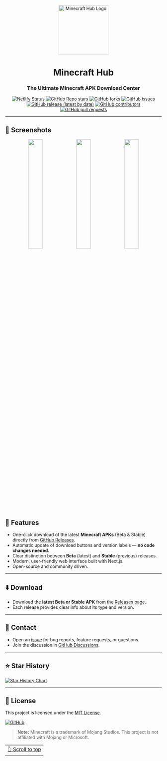 <div align="center">

<a href="/">
  <img src="https://the-minecraft-hub.netlify.app/_next/image?url=https%3A%2F%2Fi.rj1.dev%2FNUSvRMK&w=256&q=75" width="160" height="160" align="center" alt="Minecraft Hub Logo">
</a>

# Minecraft Hub

### The Ultimate Minecraft APK Download Center

[![Netlify Status](https://api.netlify.com/api/v1/badges/68b21e10-91e8-462b-94d2-dd19348451eb/deploy-status)](https://app.netlify.com/projects/the-minecraft-hub/deploys)
[![GitHub Repo stars](https://img.shields.io/github/stars/HexaGhost-09/minecraft-hub?style=flat&logo=github)](https://github.com/HexaGhost-09/minecraft-hub/stargazers)
[![GitHub forks](https://img.shields.io/github/forks/HexaGhost-09/minecraft-hub?style=flat&logo=github)](https://github.com/HexaGhost-09/minecraft-hub/network)
[![GitHub issues](https://img.shields.io/github/issues/HexaGhost-09/minecraft-hub)](https://github.com/HexaGhost-09/minecraft-hub/issues)
[![GitHub release (latest by date)](https://img.shields.io/github/v/release/HexaGhost-09/minecraft-hub)](https://github.com/HexaGhost-09/minecraft-hub/releases)
[![GitHub contributors](https://img.shields.io/github/contributors/HexaGhost-09/minecraft-hub)](https://github.com/HexaGhost-09/minecraft-hub/graphs/contributors)
[![GitHub pull requests](https://img.shields.io/github/issues-pr/HexaGhost-09/minecraft-hub)](https://github.com/HexaGhost-09/minecraft-hub/pulls)

</div>

---

## 📱 Screenshots

<div align="center">
  <img src="public/screenshots/1.png" width="30%" />
  <img src="public/screenshots/2.png" width="30%" />
  <img src="public/screenshots/3.png" width="30%" />
  <!-- Add more screenshots as needed -->
</div>

<br>

## 📖 Features

- One-click download of the latest **Minecraft APKs** (Beta & Stable) directly from [GitHub Releases](https://github.com/HexaGhost-09/minecraft-hub/releases).
- Automatic update of download buttons and version labels — **no code changes needed**.
- Clear distinction between **Beta** (latest) and **Stable** (previous) releases.
- Modern, user-friendly web interface built with Next.js.
- Open-source and community driven.

---

## ⬇️ Download

- Download the **latest Beta or Stable APK** from the [Releases page](https://github.com/HexaGhost-09/minecraft-hub/releases).
- Each release provides clear info about its type and version.

---

## 💬 Contact

- Open an [issue](https://github.com/HexaGhost-09/minecraft-hub/issues) for bug reports, feature requests, or questions.
- Join the discussion in [GitHub Discussions](https://github.com/HexaGhost-09/minecraft-hub/discussions).

---

## ⭐️ Star History

[![Star History Chart](https://api.star-history.com/svg?repos=HexaGhost-09/minecraft-hub&type=Timeline)](https://star-history.com/#HexaGhost-09/minecraft-hub&Timeline)

---

## 📃 License

This project is licensed under the [MIT License](https://github.com/HexaGhost-09/minecraft-hub/blob/main/LICENSE).

[![GitHub](https://img.shields.io/github/license/HexaGhost-09/minecraft-hub?style=for-the-badge)](https://github.com/HexaGhost-09/minecraft-hub/blob/main/LICENSE)

> **Note:** Minecraft is a trademark of Mojang Studios. This project is not affiliated with Mojang or Microsoft.

<div align="right">
<table><td>
<a href="#start-of-content">👆 Scroll to top</a>
</td></table>
</div>
